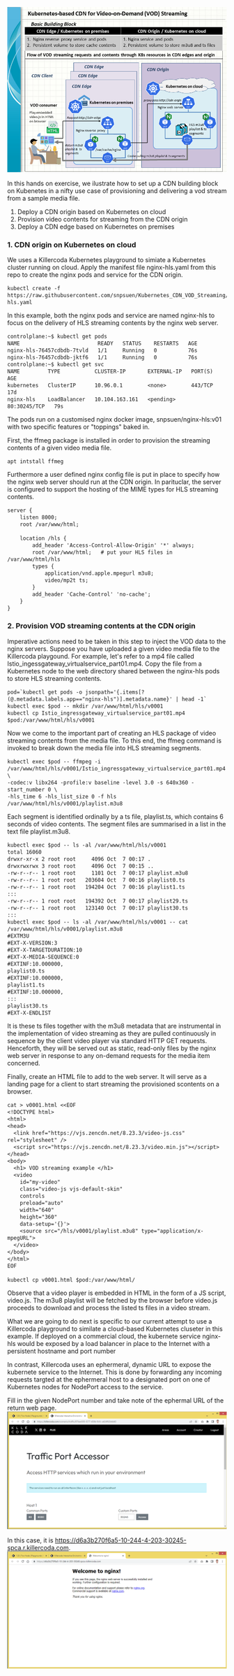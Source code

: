 ![Kubernetes_VOD_Streaming](kubernetes_vod_streaming.png)

In this hands on exercise, we ilustrate how to set up a CDN building block on Kubenetes in a nifty use case of provisioning and delivering a vod stream from a sample media file.
1. Deploy a CDN origin based on Kubernetes on cloud
2. Provision video contents for streaming from the CDN origin
3. Deploy a CDN edge based on Kubernetes on premises

### 1. CDN origin on Kubernetes on cloud

We uses a Killercoda Kubernetes playground to simiate a Kubernetes cluster running on cloud.
Apply the manifest file nginx-hls.yaml from this repo to create the nginx pods and service for the CDN origin.
```
kubectl create -f https://raw.githubusercontent.com/snpsuen/Kubernetes_CDN_VOD_Streaming/refs/heads/main/artifact/nginx-hls.yaml
```
In this example, both the nginx pods and service are named nginx-hls to focus on the delivery of HLS streaming contents by the nginx web server.
```
controlplane:~$ kubectl get pods
NAME                         READY   STATUS    RESTARTS   AGE
nginx-hls-76457cdbdb-7tvld   1/1     Running   0          76s
nginx-hls-76457cdbdb-jktf6   1/1     Running   0          76s
controlplane:~$ kubectl get svc 
NAME         TYPE           CLUSTER-IP       EXTERNAL-IP   PORT(S)        AGE
kubernetes   ClusterIP      10.96.0.1        <none>        443/TCP        17d
nginx-hls    LoadBalancer   10.104.163.161   <pending>     80:30245/TCP   79s
```

The pods run on a customised nginx docker image, snpsuen/nginx-hls:v01 with two specific features or "toppings" baked in.

First, the ffmeg package is installed in order to provision the streaming contents of a given video media file.
```
apt intstall ffmeg
```

Furthermore a user defined nginx config file is put in place to specify how the nginx web server should run at the CDN origin. In parituclar, the server is configured to support the hosting of the MIME types for HLS streaming contents.
```
server {
    listen 8000;
    root /var/www/html;

    location /hls {
        add_header 'Access-Control-Allow-Origin' '*' always;
        root /var/www/html;   # put your HLS files in /var/www/html/hls
        types {
            application/vnd.apple.mpegurl m3u8;
            video/mp2t ts;
        }
        add_header 'Cache-Control' 'no-cache';
    }
}
```

### 2. Provision VOD streaming contents at the CDN origin

Imperative actions need to be taken in this step to inject the VOD data to the nginx servers. 
Suppose you have uploaded a given video media file to the Killercoda playgound. For example, let's refer to a mp4 file called Istio_ingessgateway_virtualservice_part01.mp4. Copy the file from a Kubernetes node to the web directory shared between the nginx-hls pods to store HLS streaming contents.
```
pod=`kubectl get pods -o jsonpath='{.items[?(@.metadata.labels.app=="nginx-hls")].metadata.name}' | head -1`
kubectl exec $pod -- mkdir /var/www/html/hls/v0001
kubectl cp Istio_ingressgateway_virtualservice_part01.mp4 $pod:/var/www/html/hls/v0001
```

Now we come to the important part of creating an HLS package of video streaming contents from the media file. To this end, the ffmeg command is invoked to break down the media file into HLS streaming segments.
```
kubectl exec $pod -- ffmpeg -i /var/www/html/hls/v0001/Istio_ingressgateway_virtualservice_part01.mp4 \
-codec:v libx264 -profile:v baseline -level 3.0 -s 640x360 -start_number 0 \
-hls_time 6 -hls_list_size 0 -f hls /var/www/html/hls/v0001/playlist.m3u8
```

Each segment is identified ordinally by a ts file, playlist<N>.ts, which contains 6 seconds of video contents. The segment files are summarised in a list in the text file playlist.m3u8.
```
kubectl exec $pod -- ls -al /var/www/html/hls/v0001                                                  
total 16060
drwxr-xr-x 2 root root     4096 Oct  7 00:17 .
drwxrwxrwx 3 root root     4096 Oct  7 00:15 ..
-rw-r--r-- 1 root root     1101 Oct  7 00:17 playlist.m3u8
-rw-r--r-- 1 root root   203604 Oct  7 00:16 playlist0.ts
-rw-r--r-- 1 root root   194204 Oct  7 00:16 playlist1.ts
:::
-rw-r--r-- 1 root root   194392 Oct  7 00:17 playlist29.ts
-rw-r--r-- 1 root root   123140 Oct  7 00:17 playlist30.ts
:::
kubectl exec $pod -- ls -al /var/www/html/hls/v0001 -- cat /var/www/html/hls/v0001/playlist.m3u8
#EXTM3U
#EXT-X-VERSION:3
#EXT-X-TARGETDURATION:10
#EXT-X-MEDIA-SEQUENCE:0
#EXTINF:10.000000,
playlist0.ts
#EXTINF:10.000000,
playlist1.ts
#EXTINF:10.000000,
:::
playlist30.ts
#EXT-X-ENDLIST
```
It is these ts files together with the m3u8 metadata that are instrumental in the implementation of video streaming as they are pulled continuously in sequence by the client video player via standard HTTP GET requests. Henceforth, they will be served out as static, read-only files by the nginx web server in response to any on-demand requests for the media item concerned.

Finally, create an HTML file to add to the web server. It will serve as a landing page for a client to start streaming the provisioned scontents on a browser.
```
cat > v0001.html <<EOF
<!DOCTYPE html>
<html>
<head>
  <link href="https://vjs.zencdn.net/8.23.3/video-js.css" rel="stylesheet" />
  <script src="https://vjs.zencdn.net/8.23.3/video.min.js"></script>
</head>
<body>
  <h1> VOD streaming example </h1>
  <video
    id="my-video"
    class="video-js vjs-default-skin"
    controls
    preload="auto"
    width="640"
    height="360"
    data-setup='{}'>
    <source src="/hls/v0001/playlist.m3u8" type="application/x-mpegURL">
  </video>
</body>
</html>
EOF

kubectl cp v0001.html $pod:/var/www/html/
```

Observe that a video player is embedded in HTML in the form of a JS script, video.js. The m3u8 playlist will be fetched by the browser before video.js proceeds to download and process the listed ts files in a video stream.

What we are going to do next is specific to our current attempt to use a Killercoda playground to similate a cloud-based Kubernetes cluseter in this example. If deployed on a commercial cloud,  the kubernete service nginx-hls would be exposed by a load balancer in place to the Internet with a persistent hostname and port number 

In contrast, Killercoda uses an ephermeral, dynamic URL to expose the kubernete service to the Internet. This is done by forwarding any incoming requests targted at the ephermeral host to a designated port on one of Kubernetes nodes for NodePort access to the service.

Fill in the given NodePort number and take note of the ephermal URL of the return web page.
![killercoda_nginx-hls_svc_nodeport_screen04](killercoda_nginx-hls_svc_nodeport_screen04.PNG)

In this case, it is https://d6a3b270f6a5-10-244-4-203-30245-spca.r.killercoda.com.
![killercoda_nginx-hls_svc_nodeport_screen05](killercoda_nginx-hls_svc_nodeport_screen05.PNG)






